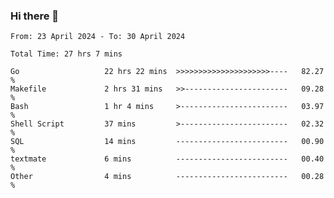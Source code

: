 ### Hi there 👋

<!--
**zhumeme/zhumeme** is a ✨ _special_ ✨ repository because its `README.md` (this file) appears on your GitHub profile.

Here are some ideas to get you started:

- 🔭 I’m currently working on ...
- 🌱 I’m currently learning ...
- 👯 I’m looking to collaborate on ...
- 🤔 I’m looking for help with ...
- 💬 Ask me about ...
- 📫 How to reach me: ...
- 😄 Pronouns: ...
- ⚡ Fun fact: ...
-->

<!--START_SECTION:waka-->

```all_time
From: 23 April 2024 - To: 30 April 2024

Total Time: 27 hrs 7 mins

Go                   22 hrs 22 mins  >>>>>>>>>>>>>>>>>>>>>----   82.27 %
Makefile             2 hrs 31 mins   >>-----------------------   09.28 %
Bash                 1 hr 4 mins     >------------------------   03.97 %
Shell Script         37 mins         >------------------------   02.32 %
SQL                  14 mins         -------------------------   00.90 %
textmate             6 mins          -------------------------   00.40 %
Other                4 mins          -------------------------   00.28 %
```

<!--END_SECTION:waka-->
